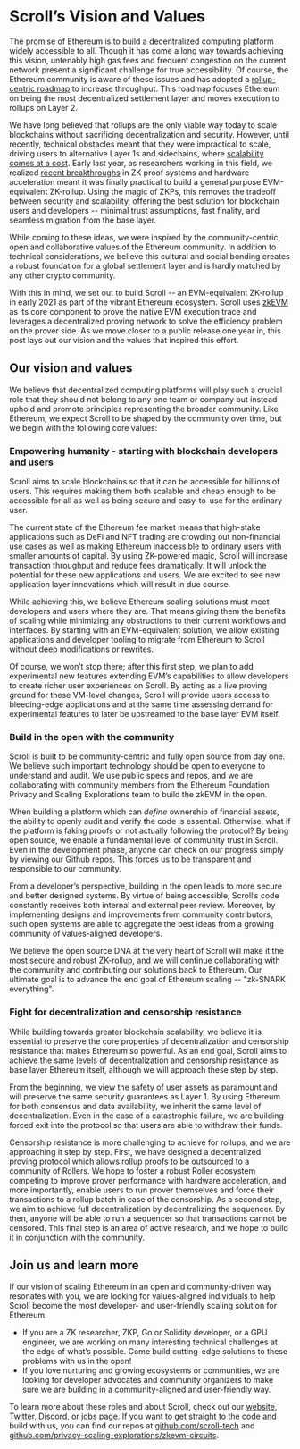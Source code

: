 # Scroll’s Vision and Values

The promise of Ethereum is to build a decentralized computing platform widely accessible to all. Though it has come a long way towards achieving this vision, untenably high gas fees and frequent congestion on the current network present a significant challenge for true accessibility. Of course, the Ethereum community is aware of these issues and has adopted a [rollup-centric roadmap](https://ethereum-magicians.org/t/a-rollup-centric-ethereum-roadmap/4698) to increase throughput. This roadmap focuses Ethereum on being the most decentralized settlement layer and moves execution to rollups on Layer 2.

We have long believed that rollups are the only viable way today to scale blockchains without sacrificing decentralization and security. However, until recently, technical obstacles meant that they were impractical to scale, driving users to alternative Layer 1s and sidechains, where [scalability comes at a cost](https://polynya.medium.com/rollups-data-availability-layers-modular-blockchains-introductory-meta-post-5a1e7a60119d). Early last year, as researchers working in this field, we realized [recent breakthroughs](https://hackmd.io/Yp-u8GRIQa6avyVQr3zhzA?view#Why-possible-now) in ZK proof systems and hardware acceleration meant it was finally practical to build a general purpose EVM-equivalent ZK-rollup. Using the magic of ZKPs, this removes the tradeoff between security and scalability, offering the best solution for blockchain users and developers -- minimal trust assumptions, fast finality, and seamless migration from the base layer.

While coming to these ideas, we were inspired by the community-centric, open and collaborative values of the Ethereum community. In addition to technical considerations, we believe this cultural and social bonding creates a robust foundation for a global settlement layer and is hardly matched by any other crypto community.

With this in mind, we set out to build Scroll -- an EVM-equivalent ZK-rollup in early 2021 as part of the vibrant Ethereum ecosystem. Scroll uses [zkEVM](https://scroll.io/blog/zkEVM) as its core component to prove the native EVM execution trace and leverages a decentralized proving network to solve the efficiency problem on the prover side. As we move closer to a public release one year in, this post lays out our vision and the values that inspired this effort.

## **Our vision and values**

We believe that decentralized computing platforms will play such a crucial role that they should not belong to any one team or company but instead uphold and promote principles representing the broader community. Like Ethereum, we expect Scroll to be shaped by the community over time, but we begin with the following core values:

### Empowering humanity - starting with blockchain developers and users

Scroll aims to scale blockchains so that it can be accessible for billions of users. This requires making them both scalable and cheap enough to be accessible for all as well as being secure and easy-to-use for the ordinary user.

The current state of the Ethereum fee market means that high-stake applications such as DeFi and NFT trading are crowding out non-financial use cases as well as making Ethereum inaccessible to ordinary users with smaller amounts of capital. By using ZK-powered magic, Scroll will increase transaction throughput and reduce fees dramatically. It will unlock the potential for these new applications and users. We are excited to see new application layer innovations which will result in due course.

While achieving this, we believe Ethereum scaling solutions must meet developers and users where they are. That means giving them the benefits of scaling while minimizing any obstructions to their current workflows and interfaces. By starting with an EVM-equivalent solution, we allow existing applications and developer tooling to migrate from Ethereum to Scroll without deep modifications or rewrites.

Of course, we won’t stop there; after this first step, we plan to add experimental new features extending EVM’s capabilities to allow developers to create richer user experiences on Scroll. By acting as a live proving ground for these VM-level changes, Scroll will provide users access to bleeding-edge applications and at the same time assessing demand for experimental features to later be upstreamed to the base layer EVM itself.

### Build in the open with the community

Scroll is built to be community-centric and fully open source from day one. We believe such important technology should be open to everyone to understand and audit. We use public specs and repos, and we are collaborating with community members from the Ethereum Foundation Privacy and Scaling Explorations team to build the zkEVM in the open.

When building a platform which can _define_ ownership of financial assets, the ability to openly audit and verify the code is essential. Otherwise, what if the platform is faking proofs or not actually following the protocol? By being open source, we enable a fundamental level of community trust in Scroll. Even in the development phase, anyone can check on our progress simply by viewing our Github repos. This forces us to be transparent and responsible to our community.

From a developer’s perspective, building in the open leads to more secure and better designed systems. By virtue of being accessible, Scroll’s code constantly receives both internal and external peer review. Moreover, by implementing designs and improvements from community contributors, such open systems are able to aggregate the best ideas from a growing community of values-aligned developers.

We believe the open source DNA at the very heart of Scroll will make it the most secure and robust ZK-rollup, and we will continue collaborating with the community and contributing our solutions back to Ethereum. Our ultimate goal is to advance the end goal of Ethereum scaling -- "zk-SNARK everything".

### Fight for decentralization and censorship resistance

While building towards greater blockchain scalability, we believe it is essential to preserve the core properties of decentralization and censorship resistance that makes Ethereum so powerful. As an end goal, Scroll aims to achieve the same levels of decentralization and censorship resistance as base layer Ethereum itself, although we will approach these step by step.

From the beginning, we view the safety of user assets as paramount and will preserve the same security guarantees as Layer 1. By using Ethereum for both consensus and data availability, we inherit the same level of decentralization. Even in the case of a catastrophic failure, we are building forced exit into the protocol so that users are able to withdraw their funds.

Censorship resistance is more challenging to achieve for rollups, and we are approaching it step by step. First, we have designed a decentralized proving protocol which allows rollup proofs to be outsourced to a community of Rollers. We hope to foster a robust Roller ecosystem competing to improve prover performance with hardware acceleration, and more importantly, enable users to run prover themselves and force their transactions to a rollup batch in case of the censorship. As a second step, we aim to achieve full decentralization by decentralizing the sequencer. By then, anyone will be able to run a sequencer so that transactions cannot be censored. This final step is an area of active research, and we hope to build it in conjunction with the community.

## Join us and learn more

If our vision of scaling Ethereum in an open and community-driven way resonates with you, we are looking for values-aligned individuals to help Scroll become the most developer- and user-friendly scaling solution for Ethereum.

- If you are a ZK researcher, ZKP, Go or Solidity developer, or a GPU engineer, we are working on many interesting technical challenges at the edge of what’s possible. Come build cutting-edge solutions to these problems with us in the open!
- If you love nurturing and growing ecosystems or communities, we are looking for developer advocates and community organizers to make sure we are building in a community-aligned and user-friendly way.

To learn more about these roles and about Scroll, check out our [website](https://scroll.io/), [Twitter](https://twitter.com/Scroll_ZKP), [Discord](https://discord.gg/scroll), or [jobs page](https://boards.greenhouse.io/scrollio). If you want to get straight to the code and build with us, you can find our repos at [github.com/scroll-tech](https://github.com/scroll-tech) and [github.com/privacy-scaling-explorations/zkevm-circuits](https://github.com/privacy-scaling-explorations/zkevm-circuits).
